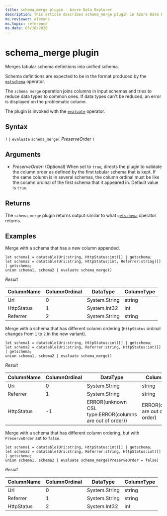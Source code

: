 ```yaml
---
title: schema_merge plugin - Azure Data Explorer
description: This article describes schema_merge plugin in Azure Data Explorer.
ms.reviewer: alexans
ms.topic: reference
ms.date: 03/16/2020
---
```

# schema_merge plugin

Merges tabular schema definitions into unified schema. 

Schema definitions are expected to be in the format produced by the [`getschema`](./getschemaoperator.md) operator.

The `schema merge` operation joins columns in input schemas and tries to reduce
data types to common ones. If data types can't be reduced, an error is displayed on the problematic column.

The plugin is invoked with the [`evaluate`](evaluateoperator.md) operator.

## Syntax

`T` `|` `evaluate` `schema_merge(` *PreserveOrder* `)`

## Arguments

* *PreserveOrder*: (Optional) When set to `true`, directs the plugin to validate the column order as defined by the first tabular schema that is kept. If the same column is in several schemas, the column ordinal must be like the column ordinal of the first schema that it appeared in. Default value is `true`.

## Returns

The `schema_merge` plugin returns output similar to what [`getschema`](./getschemaoperator.md) operator returns.

## Examples

Merge with a schema that has a new column appended.

```kusto
let schema1 = datatable(Uri:string, HttpStatus:int)[] | getschema;
let schema2 = datatable(Uri:string, HttpStatus:int, Referrer:string)[] | getschema;
union schema1, schema2 | evaluate schema_merge()
```

*Result*

|ColumnName | ColumnOrdinal | DataType | ColumnType|
|---|---|---|---|
|Uri|0|System.String|string|
|HttpStatus|1|System.Int32|int|
|Referrer|2|System.String|string|

Merge with a schema that has different column ordering (`HttpStatus` ordinal changes from `1` to `2` in the new variant).

```kusto
let schema1 = datatable(Uri:string, HttpStatus:int)[] | getschema;
let schema2 = datatable(Uri:string, Referrer:string, HttpStatus:int)[] | getschema;
union schema1, schema2 | evaluate schema_merge()
```

*Result*

|ColumnName | ColumnOrdinal | DataType | ColumnType|
|---|---|---|---|
|Uri|0|System.String|string|
|Referrer|1|System.String|string|
|HttpStatus|-1|ERROR(unknown CSL type:ERROR(columns are out of order))|ERROR(columns are out of order)|

Merge with a schema that has different column ordering, but with `PreserveOrder` set to `false`.

```kusto
let schema1 = datatable(Uri:string, HttpStatus:int)[] | getschema;
let schema2 = datatable(Uri:string, Referrer:string, HttpStatus:int)[] | getschema;
union schema1, schema2 | evaluate schema_merge(PreserveOrder = false)
```

*Result*

|ColumnName | ColumnOrdinal | DataType | ColumnType|
|---|---|---|---|
|Uri|0|System.String|string
|Referrer|1|System.String|string
|HttpStatus|2|System.Int32|int|
